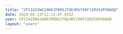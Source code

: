 ```yaml
---
title: "SP124ZXWG28W9JP8R6JTQE4RV780F15RV54PX6WQD"
date: 2024-04-23T12:13:47.935Z
user: SP124ZXWG28W9JP8R6JTQE4RV780F15RV54PX6WQD
layout: "users"
---
```

    